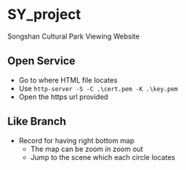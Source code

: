 # SY_project
Songshan Cultural Park Viewing Website

## Open Service 
- Go to where HTML file locates
- Use ```http-server -S -C .\cert.pem -K .\key.pem```
- Open the https url provided

## Like Branch
- Record for having right bottom map 
  - The map can be zoom in zoom out 
  - Jump to the scene which each circle locates 
